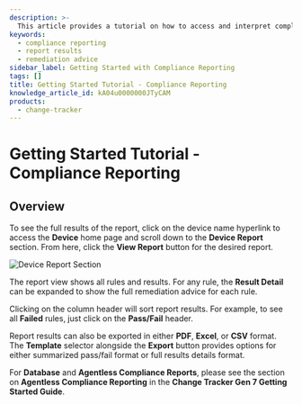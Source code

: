 ```yaml
---
description: >-
  This article provides a tutorial on how to access and interpret compliance reporting results, including exporting options and detailed remediation advice.
keywords:
  - compliance reporting
  - report results
  - remediation advice
sidebar_label: Getting Started with Compliance Reporting
tags: []
title: Getting Started Tutorial - Compliance Reporting
knowledge_article_id: kA04u0000000JTyCAM
products:
  - change-tracker
---
```


# Getting Started Tutorial - Compliance Reporting

## Overview

To see the full results of the report, click on the device name hyperlink to access the **Device** home page and scroll down to the **Device Report** section. From here, click the **View Report** button for the desired report.

![Device Report Section](https://nwxcorp--c.na147.content.force.com/sfc/dist/version/download/?oid=00D7000000091pB&ids=0684u00000LdJxw&d=%2Fa%2F4u000000Lzg3%2FyvvnjThe1rS6ZOQIag7YexliTPRSlEm9n.rrf816yG8&asPdf=false)

The report view shows all rules and results. For any rule, the **Result Detail** can be expanded to show the full remediation advice for each rule.

Clicking on the column header will sort report results. For example, to see all **Failed** rules, just click on the **Pass/Fail** header.

Report results can also be exported in either **PDF**, **Excel**, or **CSV** format. The **Template** selector alongside the **Export** button provides options for either summarized pass/fail format or full results details format.

For **Database** and **Agentless Compliance Reports**, please see the section on **Agentless Compliance Reporting** in the **Change Tracker Gen 7 Getting Started Guide**.